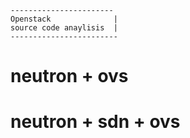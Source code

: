 ```
-----------------------
Openstack              |   
source code anaylisis  | 
------------------------
```

# neutron + ovs
# neutron + sdn + ovs


